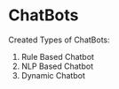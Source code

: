 # ChatBots

Created Types of ChatBots:
1. Rule Based Chatbot
2. NLP Based Chatbot
3. Dynamic Chatbot
